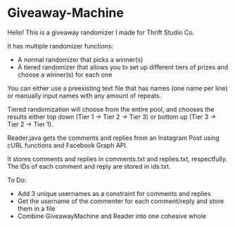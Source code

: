 # Giveaway-Machine

Hello! This is a giveaway randomizer I made for Thrift Studio Co.

It has multiple randomizer functions:
- A normal randomizer that picks a winner(s)
- A tiered randomizer that allows you to set up different tiers of prizes and choose a winner(s) for each one

You can either use a preexisting text file that has names (one name per line) or manually input names with any amount of repeats.

Tiered randomization will choose from the entire pool, and chooses the results either top down (Tier 1 -> Tier 2 -> Tier 3) or bottom up (Tier 3 -> Tier 2 -> Tier 1).


Reader.java gets the comments and replies from an Instagram Post using cURL functions and Facebook Graph API.

It stores comments and replies in comments.txt and replies.txt, respectfully. The IDs of each comment and reply are stored in ids.txt.


To Do:
- Add 3 unique usernames as a constraint for comments and replies
- Get the username of the commenter for each comment/reply and store them in a file
- Combine GiveawayMachine and Reader into one cohesive whole